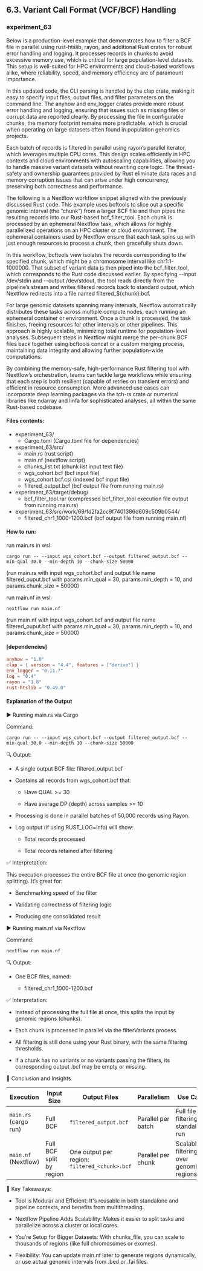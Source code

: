 ## 6.3. Variant Call Format (VCF/BCF) Handling

### experiment_63

Below is a production-level example that demonstrates how to filter a BCF file in parallel using rust-htslib, rayon, and additional Rust crates for robust error handling and logging. It processes records in chunks to avoid excessive memory use, which is critical for large population-level datasets. This setup is well-suited for HPC environments and cloud-based workflows alike, where reliability, speed, and memory efficiency are of paramount importance.

In this updated code, the CLI parsing is handled by the clap crate, making it easy to specify input files, output files, and filter parameters on the command line. The anyhow and env_logger crates provide more robust error handling and logging, ensuring that issues such as missing files or corrupt data are reported clearly. By processing the file in configurable chunks, the memory footprint remains more predictable, which is crucial when operating on large datasets often found in population genomics projects.

Each batch of records is filtered in parallel using rayon’s parallel iterator, which leverages multiple CPU cores. This design scales efficiently in HPC contexts and cloud environments with autoscaling capabilities, allowing you to handle massive variant datasets without rewriting core logic. The thread-safety and ownership guarantees provided by Rust eliminate data races and memory corruption issues that can arise under high concurrency, preserving both correctness and performance.

The following is a Nextflow workflow snippet aligned with the previously discussed Rust code. This example uses bcftools to slice out a specific genomic interval (the “chunk”) from a larger BCF file and then pipes the resulting records into our Rust-based bcf_filter_tool. Each chunk is processed by an ephemeral Nextflow task, which allows for highly parallelized operations on an HPC cluster or cloud environment. The ephemeral containers used by Nextflow ensure that each task spins up with just enough resources to process a chunk, then gracefully shuts down.

In this workflow, bcftools view isolates the records corresponding to the specified chunk, which might be a chromosome interval like chr1:1-1000000. That subset of variant data is then piped into the bcf_filter_tool, which corresponds to the Rust code discussed earlier. By specifying --input /dev/stdin and --output /dev/stdout, the tool reads directly from the pipeline’s stream and writes filtered records back to standard output, which Nextflow redirects into a file named filtered_${chunk}.bcf.

For large genomic datasets spanning many intervals, Nextflow automatically distributes these tasks across multiple compute nodes, each running an ephemeral container or environment. Once a chunk is processed, the task finishes, freeing resources for other intervals or other pipelines. This approach is highly scalable, minimizing total runtime for population-level analyses. Subsequent steps in Nextflow might merge the per-chunk BCF files back together using bcftools concat or a custom merging process, maintaining data integrity and allowing further population-wide computations.

By combining the memory-safe, high-performance Rust filtering tool with Nextflow’s orchestration, teams can tackle large workflows while ensuring that each step is both resilient (capable of retries on transient errors) and efficient in resource consumption. More advanced use cases can incorporate deep learning packages via the tch-rs crate or numerical libraries like ndarray and linfa for sophisticated analyses, all within the same Rust-based codebase.

#### Files contents:
* experiment_63/
  * Cargo.toml (Cargo.toml file for dependencies)
* experiment_63/src/
  * main.rs (rust script)
  * main.nf (nextflow script)
  * chunks_list.txt (chunk list input text file)
  * wgs_cohort.bcf (bcf input file)
  * wgs_cohort.bcf.csi (indexed bcf input file)
  * filtered_output.bcf (bcf output file from running main.rs)
* experiment_63/target/debug/
  * bcf_filter_tool.rar (compressed bcf_filter_tool execution file output from running main.rs)
* experiment_63/src/work/69/fd2fa2cc9f7401386d609c509b0544/
  * filtered_chr1_1000-1200.bcf (bcf output file from running main.nf)

#### How to run:

run main.rs in wsl:

```wsl
cargo run -- --input wgs_cohort.bcf --output filtered_output.bcf --min-qual 30.0 --min-depth 10 --chunk-size 50000
```

(run main.rs with input wgs_cohort.bcf and output file name filtered_ouput.bcf with params.min_qual = 30, params.min_depth = 10, and params.chunk_size  = 50000)

run main.nf in wsl:

```wsl
nextflow run main.nf
```

(run main.nf with input wgs_cohort.bcf and output file name filtered_ouput.bcf with params.min_qual = 30, params.min_depth = 10, and params.chunk_size  = 50000)

#### [dependencies]

```toml
anyhow = "1.0"
clap = { version = "4.4", features = ["derive"] }
env_logger = "0.11.7"
log = "0.4"
rayon = "1.8"
rust-htslib = "0.49.0"
```

#### Explanation of the Output

▶️ Running main.rs via Cargo

Command:

```wsl
cargo run -- --input wgs_cohort.bcf --output filtered_output.bcf --min-qual 30.0 --min-depth 10 --chunk-size 50000
```

🔍 Output:

* A single output BCF file: filtered_output.bcf

* Contains all records from wgs_cohort.bcf that:

  * Have QUAL >= 30

  * Have average DP (depth) across samples >= 10

* Processing is done in parallel batches of 50,000 records using Rayon.

* Log output (if using RUST_LOG=info) will show:

  * Total records processed

  * Total records retained after filtering

✅ Interpretation:

This execution processes the entire BCF file at once (no genomic region splitting). It’s great for:

* Benchmarking speed of the filter

* Validating correctness of filtering logic

* Producing one consolidated result

▶️ Running main.nf via Nextflow

Command:

```wsl
nextflow run main.nf
```

🔍 Output:

* One BCF files, named:

  * filtered_chr1_1000-1200.bcf

✅ Interpretation:

* Instead of processing the full file at once, this splits the input by genomic regions (chunks).

* Each chunk is processed in parallel via the filterVariants process.

* All filtering is still done using your Rust binary, with the same filtering thresholds.

* If a chunk has no variants or no variants passing the filters, its corresponding output .bcf may be empty or missing.

🧠 Conclusion and Insights

| Execution           | Input Size                | Output Files                                | Parallelism         | Use Case                                      |
|---------------------|----------------------------|----------------------------------------------|----------------------|-----------------------------------------------|
| `main.rs` (cargo run) | Full BCF                   | `filtered_output.bcf`                        | Parallel per batch   | Full file filtering, standalone run           |
| `main.nf` (Nextflow)  | Full BCF split by region   | One output per region: `filtered_<chunk>.bcf` | Parallel per chunk   | Scalable filtering over genomic regions       |

🧾 Key Takeaways:

* Tool is Modular and Efficient: It's reusable in both standalone and pipeline contexts, and benefits from multithreading.

* Nextflow Pipeline Adds Scalability: Makes it easier to split tasks and parallelize across a cluster or local cores.

* You’re Setup for Bigger Datasets: With chunks_file, you can scale to thousands of regions (like full chromosomes or exomes).

* Flexibility: You can update main.nf later to generate regions dynamically, or use actual genomic intervals from .bed or .fai files.
